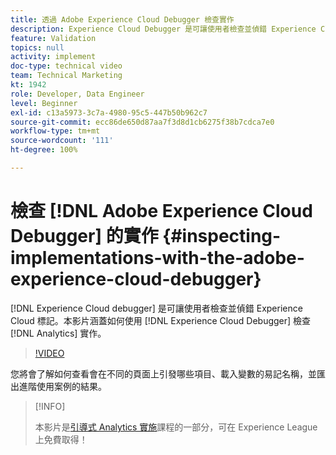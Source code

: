 ```yaml
---
title: 透過 Adobe Experience Cloud Debugger 檢查實作
description: Experience Cloud Debugger 是可讓使用者檢查並偵錯 Experience Cloud 標記的工具。本影片涵蓋如何使用 Experience Cloud Debugger 檢查 Analytics 實作。
feature: Validation
topics: null
activity: implement
doc-type: technical video
team: Technical Marketing
kt: 1942
role: Developer, Data Engineer
level: Beginner
exl-id: c13a5973-3c7a-4980-95c5-447b50b962c7
source-git-commit: ecc86de650d87aa7f3d8d1cb6275f38b7cdca7e0
workflow-type: tm+mt
source-wordcount: '111'
ht-degree: 100%

---
```


# 檢查 [!DNL Adobe Experience Cloud Debugger] 的實作 {#inspecting-implementations-with-the-adobe-experience-cloud-debugger}

[!DNL Experience Cloud debugger] 是可讓使用者檢查並偵錯 Experience Cloud 標記。本影片涵蓋如何使用 [!DNL Experience Cloud Debugger] 檢查 [!DNL Analytics] 實作。

>[!VIDEO](https://video.tv.adobe.com/v/23878/?quality=12&learn=on)

您將會了解如何查看會在不同的頁面上引發哪些項目、載入變數的易記名稱，並匯出進階使用案例的結果。

>[!INFO]
>
> 本影片是[引導式 Analytics 實施](https://experienceleague.adobe.com/?recommended=Analytics-D-1-2019.1)課程的一部分，可在 Experience League 上免費取得！